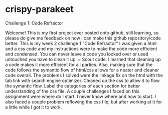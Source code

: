 # crispy-parakeet
Challenge 1: Code Refractor

Welcome! This is my first project ever posted onto github, still learning, so please do give me feedback on how I can make this github repository/code better. This is my week 2 challenge 1 "Code Refractor" I  was given a html and a css code and my instructions were to make the code more efficient and condensed. You can never leave a code you looked over or used untouched you have to clean it up. ~ Scout code. 
I learned that cleaning up a code makes it more efficient for all parties. Also, making sure that the code follows the symantic flow of html/css allows for a neater and cleaner code overall. 
The problems I solved were the linkage fix on the html with the tab link with search engine optimizer. Cleaned up the css to allow it to flow the symantic flow. Label the categories of each section for better understanding of the css file.
A couple challenges I faced on this assignment were where do I start. I never know where and how to start. I also faced a couple problem reflowing the css file, but after working at it for a little while I got it to work.

